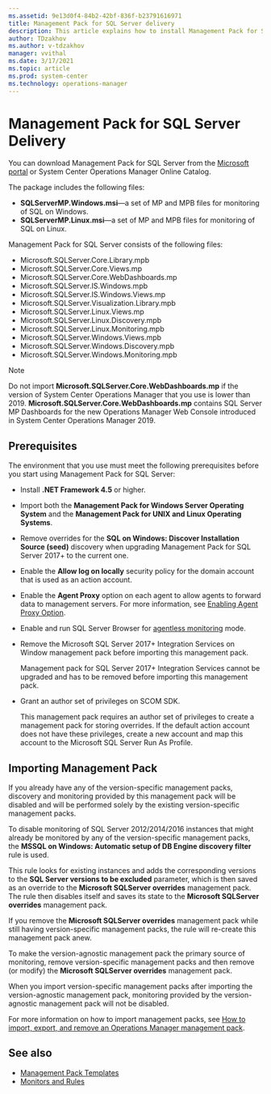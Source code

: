 ```yaml
---
ms.assetid: 9e13d0f4-84b2-42bf-836f-b23791616971
title: Management Pack for SQL Server delivery
description: This article explains how to install Management Pack for SQL Server
author: TDzakhov
ms.author: v-tdzakhov
manager: vvithal
ms.date: 3/17/2021
ms.topic: article
ms.prod: system-center
ms.technology: operations-manager
---
```


# Management Pack for SQL Server Delivery

You can download Management Pack for SQL Server from the [Microsoft portal](https://www.microsoft.com/download/details.aspx?id=56203) or System Center Operations Manager Online Catalog.

The package includes the following files:

- **SQLServerMP.Windows.msi**—a set of MP and MPB files for monitoring of SQL on Windows.
- **SQLServerMP.Linux.msi**—a set of MP and MPB files for monitoring of SQL on Linux.

Management Pack for SQL Server consists of the following files:  

- Microsoft.SQLServer.Core.Library.mpb
- Microsoft.SQLServer.Core.Views.</i>mp
- Microsoft.SQLServer.Core.WebDashboards.</i>mp
- Microsoft.SQLServer.IS.Windows.mpb
- Microsoft.SQLServer.IS.Windows.Views.</i>mp
- Microsoft.SQLServer.Visualization.Library.mpb
- Microsoft.SQLServer.Linux.Views.</i>mp
- Microsoft.SQLServer.Linux.Discovery.mpb
- Microsoft.SQLServer.Linux.Monitoring.mpb
- Microsoft.SQLServer.Windows.Views.mpb
- Microsoft.SQLServer.Windows.Discovery.mpb
- Microsoft.SQLServer.Windows.Monitoring.mpb

>[!NOTE]
>Do not import **Microsoft.SQLServer.Core.WebDashboards.mp** if the version of System Center Operations Manager that you use is lower than 2019. **Microsoft.SQLServer.Core.WebDashboards.mp** contains SQL Server MP Dashboards for the new Operations Manager Web Console introduced in System Center Operations Manager 2019.

## Prerequisites

The environment that you use must meet the following prerequisites before you start using Management Pack for SQL Server:

- Install **.NET Framework 4.5** or higher.

- Import both the **Management Pack for Windows Server Operating System** and the **Management Pack for UNIX and Linux Operating Systems**.

- Remove overrides for the **SQL on Windows: Discover Installation Source (seed)** discovery when upgrading Management Pack for SQL Server 2017+ to the current one.

- Enable the **Allow log on locally** security policy for the domain account that is used as an action account.

- Enable the **Agent Proxy** option on each agent to allow agents to forward data to management servers. For more information, see [Enabling Agent Proxy Option](sql-server-management-pack-enabling-agent-proxy.md).

- Enable and run SQL Server Browser for [agentless monitoring](sql-server-management-pack-monitoring-modes.md#configuring-agentless-monitoring-mode) mode.
  
- Remove the Microsoft SQL Server 2017+ Integration Services on Window management pack before importing this management pack.

  Management pack for SQL Server 2017+ Integration Services cannot be upgraded and has to be removed before importing this management pack.

- Grant an author set of privileges on SCOM SDK.

  This management pack requires an author set of privileges to create a management pack for storing overrides. If the default action account does not have these privileges, create a new account and map this account to the Microsoft SQL Server Run As Profile.

## Importing Management Pack

If you already have any of the version-specific management packs, discovery and monitoring provided by this management pack will be disabled and will be performed solely by the existing version-specific management packs.

To disable monitoring of SQL Server 2012/2014/2016 instances that might already be monitored by any of the version-specific management packs, the **MSSQL on Windows: Automatic setup of DB Engine discovery filter** rule is used.

This rule looks for existing instances and adds the corresponding versions to the **SQL Server versions to be excluded** parameter, which is then saved as an override to the **Microsoft SQLServer overrides** management pack. The rule then disables itself and saves its state to the **Microsoft SQLServer overrides** management pack.

If you remove the **Microsoft SQLServer overrides** management pack while still having version-specific management packs, the rule will re-create this management pack anew.

To make the version-agnostic management pack the primary source of monitoring, remove version-specific management packs and then remove (or modify) the **Microsoft SQLServer overrides** management pack.

When you import version-specific management packs after importing the version-agnostic management pack, monitoring provided by the version-agnostic management pack will not be disabled.

For more information on how to import management packs, see [How to import, export, and remove an Operations Manager management pack](manage-mp-import-remove-delete.md).

## See also

- [Management Pack Templates](management-pack-templates.md)
- [Monitors and Rules](https://docs.microsoft.com/previous-versions/system-center/system-center-2012-R2/hh457603%28v%3dsc.12%29)
